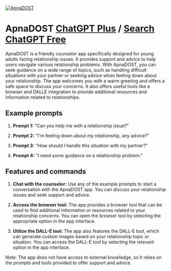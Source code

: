 
[![ApnaDOST](https://files.oaiusercontent.com/file-RAHi1pwiwtMjrvidaFQRr4ui?se=2123-10-18T09%3A57%3A13Z&sp=r&sv=2021-08-06&sr=b&rscc=max-age%3D31536000%2C%20immutable&rscd=attachment%3B%20filename%3D5e66bf1a-af53-4f1d-ae72-86859f463858.png&sig=6jEbaQ8ZQEXsWB5AYNF7CchldGmoq6PK%2B9MkE7BhgcQ%3D)](https://chat.openai.com/g/g-n9HGAnMJi-apnadost)

# ApnaDOST [ChatGPT Plus](https://chat.openai.com/g/g-n9HGAnMJi-apnadost) / [Search ChatGPT Free](https://gptcall.net/index.html#/?search=ApnaDOST)

ApnaDOST is a friendly counselor app specifically designed for young adults facing relationship issues. It provides support and advice to help users navigate various relationship problems. With ApnaDOST, you can seek guidance on a wide range of topics, such as handling difficult situations with your partner or seeking advice when feeling down about your relationship. The app welcomes you with a warm greeting and offers a safe space to discuss your concerns. It also offers useful tools like a browser and DALLE integration to provide additional resources and information related to relationships.

## Example prompts

1. **Prompt 1:** "Can you help me with a relationship issue?"

2. **Prompt 2:** "I'm feeling down about my relationship, any advice?"

3. **Prompt 3:** "How should I handle this situation with my partner?"

4. **Prompt 4:** "I need some guidance on a relationship problem."

## Features and commands

1. **Chat with the counselor:** Use any of the example prompts to start a conversation with the ApnaDOST app. You can discuss your relationship issues and seek support and advice.

2. **Access the browser tool:** The app provides a browser tool that can be used to find additional information or resources related to your relationship concerns. You can open the browser tool by selecting the appropriate option in the app interface.

3. **Utilize the DALL-E tool:** The app also features the DALL-E tool, which can generate custom images based on your relationship topic or situation. You can access the DALL-E tool by selecting the relevant option in the app interface.

Note: The app does not have access to external knowledge, so it relies on the prompts and tools provided to offer support and advice.


